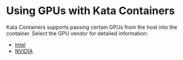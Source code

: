 # Using GPUs with Kata Containers

Kata Containers supports passing certain GPUs from the host into the container. Select the GPU vendor for detailed information:

- [Intel](Intel-GPU-passthrough-and-Kata.md)
- [NVIDIA](NVIDIA-GPU-passthrough-and-Kata.md)
